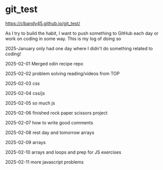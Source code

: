 # git_test

https://clbandy45.github.io/git_test/

As I try to build the habit, I want to push something to GitHub each day or work on coding in some way. This is my log of doing so

2025-January only had one day where I didn't do something related to coding!

2025-02-01 Merged odin recipe repo

2025-02-02 problem solving reading/videos from TOP

2025-02-03 css

2025-02-04 css/js

2025-02-05 so much js

2025-02-06 finished rock paper scissors project

2025-02-07 how to write good comments

2025-02-08 rest day and tomorrow arrays

2025-02-09 arrays

2025-02-10 arrays and loops and prep for JS exercises

2025-02-11 more javascript problems